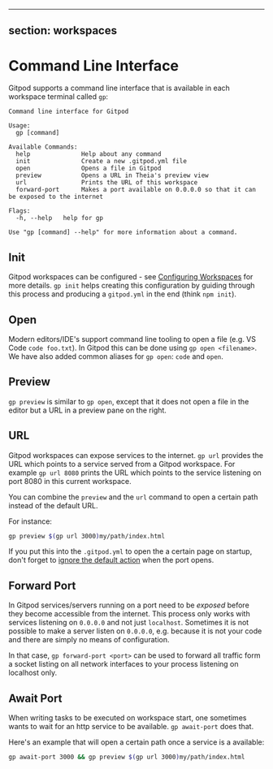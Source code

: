 <script context="module">
  export const prerender = true;
</script>

---

## section: workspaces

# Command Line Interface

Gitpod supports a command line interface that is available in each workspace terminal called `gp`:

```text
Command line interface for Gitpod

Usage:
  gp [command]

Available Commands:
  help              Help about any command
  init              Create a new .gitpod.yml file
  open              Opens a file in Gitpod
  preview           Opens a URL in Theia's preview view
  url               Prints the URL of this workspace
  forward-port      Makes a port available on 0.0.0.0 so that it can be exposed to the internet

Flags:
  -h, --help   help for gp

Use "gp [command] --help" for more information about a command.
```

## Init

Gitpod workspaces can be configured - see [Configuring Workspaces](/docs/configuration) for more details. `gp init` helps creating this configuration by guiding through this process and producing a `gitpod.yml` in the end (think `npm init`).

## Open

Modern editors/IDE's support command line tooling to open a file (e.g. VS Code `code foo.txt`). In Gitpod this can be done using `gp open <filename>`.
We have also added common aliases for `gp open`: `code` and `open`.

## Preview

`gp preview` is similar to `gp open`, except that it does not open a file in the editor but a URL in a preview pane on the right.

## URL

Gitpod workspaces can expose services to the internet. `gp url` provides the URL which points to a service served from a Gitpod workspace. For example `gp url 8080` prints the URL which points to the service listening on port 8080 in this current workspace.

You can combine the `preview` and the `url` command to open a certain path instead of the default URL.

For instance:

```sh
gp preview $(gp url 3000)my/path/index.html
```

If you put this into the `.gitpod.yml` to open the a certain page on startup, don't forget to [ignore the default action](/docs/config-ports) when the port opens.

## Forward Port

In Gitpod services/servers running on a port need to be _exposed_ before they become accessible from the internet. This process only works with services listening on `0.0.0.0` and not just `localhost`.
Sometimes it is not possible to make a server listen on `0.0.0.0`, e.g. because it is not your code and there are simply no means of configuration.

In that case, `gp forward-port <port>` can be used to forward all traffic form a socket listing on all network interfaces to your process listening on localhost only.

## Await Port

When writing tasks to be executed on workspace start, one sometimes wants to wait for an http service to be available. `gp await-port` does that.

Here's an example that will open a certain path once a service is a available:

```sh
gp await-port 3000 && gp preview $(gp url 3000)my/path/index.html
```
